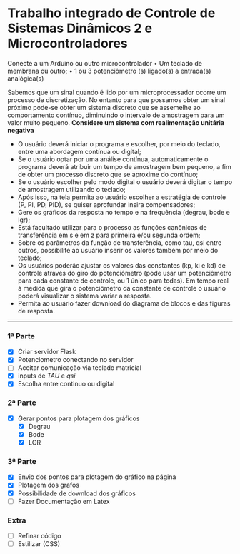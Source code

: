 # Trabalho integrado de Controle de Sistemas Dinâmicos 2 e Microcontroladores

Conecte a um Arduino ou outro microcontrolador
•	Um teclado de membrana ou outro;
•	1 ou 3 potenciômetro (s) ligado(s) a entrada(s) analógica(s)

Sabemos que um sinal quando é lido por um microprocessador ocorre um processo de discretização. No entanto para que possamos obter um sinal próximo pode-se obter um sistema discreto que se assemelhe ao comportamento contínuo, diminuindo o intervalo de amostragem para um valor muito pequeno.
**Considere um sistema com realimentação unitária negativa**

-	O usuário deverá iniciar o programa e escolher, por meio do teclado, entre uma abordagem contínua ou digital;
-	Se o usuário optar por uma análise contínua, automaticamente o programa deverá atribuir um tempo de amostragem bem pequeno, a fim de obter um processo discreto que se aproxime do contínuo;
-	Se o usuário escolher pelo modo digital o usuário deverá digitar o tempo de amostragem utilizando o teclado;
-	Após isso, na tela permita ao usuário escolher a estratégia de controle (P, PI, PD, PID), se quiser aprofundar insira compensadores;
-	Gere os gráficos da resposta no tempo e na frequência (degrau, bode e lgr);
-	Está facultado utilizar para o processo as funções canônicas de transferência em s e em z para primeira e/ou segunda ordem;
-	Sobre os parâmetros da função de transferência, como tau, qsi entre outros, possibilite ao usuário inserir os valores também por meio do teclado;
-	Os usuários poderão ajustar os valores das constantes (kp, ki e kd) de controle através do giro do potenciômetro (pode usar um potenciômetro para cada constante de controle, ou 1 único para todas). Em tempo real à medida que gira o potenciômetro da constante de controle o usuário poderá visualizar o sistema variar a resposta.
-	Permita ao usuário fazer download do diagrama de blocos e das figuras de resposta.

---
### 1ª Parte
- [x] Criar servidor Flask
- [x] Potenciometro conectando no servidor
- [ ] Aceitar comunicação via teclado matricial
- [x] inputs de *TAU* e *qsi*
- [x] Escolha entre continuo ou digital

### 2ª Parte
- [x] Gerar pontos para plotagem dos gráficos 
  - [x] Degrau
  - [x] Bode
  - [x] LGR

### 3ª Parte
- [x] Envio dos pontos para plotagem do gráfico na página
- [x] Plotagem dos grafos
- [x] Possibilidade de download dos gráficos
- [ ] Fazer Documentação em Latex

### Extra
- [ ] Refinar código
- [ ] Estilizar (CSS)